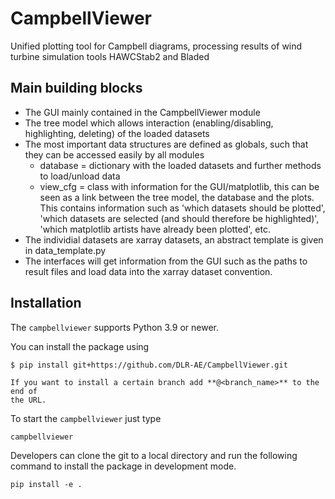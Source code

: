 # CampbellViewer

Unified plotting tool for Campbell diagrams, processing results of wind turbine simulation tools HAWCStab2 and Bladed


## Main building blocks
- The GUI mainly contained in the CampbellViewer module
- The tree model which allows interaction (enabling/disabling, highlighting, deleting) of the loaded datasets
- The most important data structures are defined as globals, such that they can be accessed easily by all modules
  - database = dictionary with the loaded datasets and further methods to load/unload data
  - view_cfg = class with information for the GUI/matplotlib, this can be seen as a link between the tree model, the database and the plots. This contains information such as 'which datasets should be plotted', 'which datasets are selected (and should therefore be highlighted)', 'which matplotlib artists have already been plotted', etc.
- The individial datasets are xarray datasets, an abstract template is given in data_template.py
- The interfaces will get information from the GUI such as the paths to result files and load data into the xarray dataset convention.

## Installation

The ``campbellviewer`` supports Python 3.9 or newer.

You can install the package using

    $ pip install git+https://github.com/DLR-AE/CampbellViewer.git


```{note}
If you want to install a certain branch add **@<branch_name>** to the end of
the URL.
```


To start the ``campbellviewer`` just type
```{code-block} console
campbellviewer
```

Developers can clone the git to a local directory and run the following command
to install the package in development mode.

```{code-block} console
pip install -e .
```